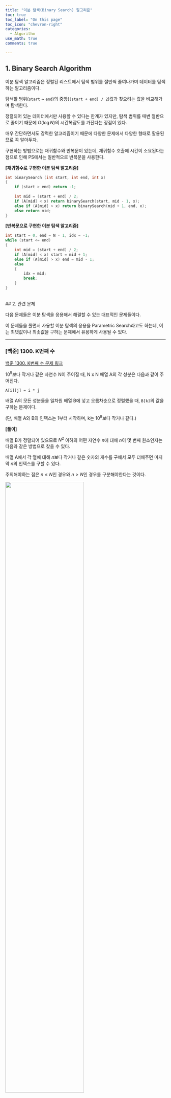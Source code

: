 ```yaml
---
title: "이분 탐색(Binary Search) 알고리즘"
toc: true
toc_label: "On this page"
toc_icon: "chevron-right"
categories:
  - Algorithm
use_math: true
comments: true

---
```


## 1. Binary Search Algorithm

이분 탐색 알고리즘은 정렬된 리스트에서 탐색 범위를 절반씩 줄여나가며 데이터를 탐색하는 알고리즘이다.

탐색할 범위(`start` ~ `end`)의 중앙(`(start + end) / 2`)값과 찾으려는 값을 비교해가며 탐색한다.

정렬되어 있는 데이터에서만 사용할 수 있다는 한계가 있지만, 탐색 범위를 매번 절반으로 줄이기 때문에 $O(\log N)$의 시간복잡도를 가진다는 장점이 있다.

매우 간단하면서도 강력한 알고리즘이기 때문에 다양한 문제에서 다양한 형태로 활용된므로 꼭 알아두자.

구현하는 방법으로는 재귀함수와 반복문이 있는데, 재귀함수 호출에 시간이 소요된다는 점으로 인해 PS에서는 일반적으로 반복문을 사용한다.

**[재귀함수로 구현한 이분 탐색 알고리즘]**

```cpp
int binarySearch (int start, int end, int x)
{
    if (start > end) return -1;
    
    int mid = (start + end) / 2;
    if (A[mid] < x) return binarySearch(start, mid - 1, x);
    else if (A[mid] > x) return binarySearch(mid + 1, end, x);
    else return mid;
}
```

**[반복문으로 구현한 이분 탐색 알고리즘]**

```cpp
int start = 0, end = N - 1, idx = -1;
while (start <= end)
{
    int mid = (start + end) / 2;
    if (A[mid] < x) start = mid + 1;
    else if (A[mid] > x) end = mid - 1;
    else
    {
        idx = mid;
        break;
    }
}
```


<br/>
## 2. 관련 문제

다음 문제들은 이분 탐색을 응용해서 해결할 수 있는 대표적인 문제들이다.

이 문제들을 풀면서 사용할 이분 탐색의 응용을 Parametric Search라고도 하는데, 이는 최댓값이나 최솟값을 구하는 문제에서 유용하게 사용될 수 있다.

---

### [백준] 1300. K번째 수

[백준 1300. K번째 수 문제 링크](https://www.acmicpc.net/problem/1300)

$10^5$보다 작거나 같은 자연수 N이 주어질 때, N x N 배열 A의 각 성분은 다음과 같이 주어진다.

`A[i][j] = i * j`

배열 A의 모든 성분들을 일차원 배열 B에 넣고 오름차순으로 정렬했을 때, `B[k]`의 값을 구하는 문제이다.

(단, 배열 A와 B의 인덱스는 1부터 시작하며, k는 $10^9$보다 작거나 같다.)

**[풀이]**

배열 B가 정렬되어 있으므로 $N^2$ 이하의 어떤 자연수 $n$에 대해 $n$이 몇 번째 원소인지는 다음과 같은 방법으로 찾을 수 있다.

배열 A에서 각 열에 대해 $n$보다 작거나 같은 숫자의 개수를 구해서 모두 더해주면 마지막 $n$의 인덱스를 구할 수 있다.

주의해야하는 점은 $n \leq N$인 경우와 $n > N$인 경우를 구분해야한다는 것이다.

<img src = "https://user-images.githubusercontent.com/88201512/135961393-f678fd5b-e6ec-48ff-b4b2-b090e7b39af4.jpg" width = "70%" height = "70%">

나는 위 그림처럼 `min()`을 이용해서 두 케이스에 대해 모두 사용할 수 있도록 구현하였다.

```cpp
int cnt = 0;
for (int i = 0; i < min(n, N); i++) cnt += min(n / i, N);
```

이렇게 구한 `cnt`보다 `k`가 작거나 같다면 더 작은 `n`에 대해서 탐색을 이어나가고, `cnt`보다 `k`가 크다면 더 큰 `n`에 대해서 탐색을 해나가면 된다.

여기서 이분 탐색 알고리즘을 이용해서 구해지는 `n`이 구하고자 하는 값이 된다.

전체 코드는 다음과 같다.

```cpp
#include <iostream>
using namespace std;
typedef long long ll;

int N, k;

int main()
{
	ios_base::sync_with_stdio(false);
	cin.tie(NULL);
	cout.tie(NULL);

	cin >> N >> k;

	int start = 1, end = (N > 33000) ? 1000000000 : N * N, n = 0;

	while (start <= end)
	{
		int mid = (start + end) / 2;

		ll cnt = 0;
		for (int i = 1; i <= min(mid, N); i++) cnt += min(mid / i, N);

		if (cnt >= k)
		{
			end = mid - 1;
			n = mid;
		}
		else
		{
			start = mid + 1;
		}
	}

	cout << n;
}
```

---

### [백준] 2631. 숫자구슬

[백준 2631. 숫자구슬 문제 링크](https://www.acmicpc.net/problem/2613)

100 이하의 자연수가 적혀 있는 숫자 구슬 N개가 일자로 놓여 있다.

이 숫자 구슬들을 M개의 그룹으로 나누었을 때 각각의 그룹에 있는 숫자들의 합의 최댓값이 최소가 되도록 하려 한다.

이때 위 값을 구하고 각 그룹에 몇 개의 구슬이 있어야 하는지를 출력하는 문제이다.

(단, 각 그룹에는 적어도 하나의 구슬이 있어야하며, 그룹의 합의 최대값이 최소가 되도록 하는 경우가 둘 이상이라면 그 중 하나만 출력한다.)

**[풀이]**

이분 탐색을 이용해서 그룹의 합의 최댓값 중 최솟값을 구해보자.

이분 탐색을 사용하기 위해 적절한 조건 함수를 만들어주어야 하는데, 해당 함수는 다음과 같은 기능을 해야한다.

- 각 그룹의 합의 최댓값을 입력받아 해당 값을 넘지 않도록 구슬들을 그룹으로 나눈다.
- **각 그룹에 적어도 하나의 구슬이 있어야하기 때문에 적절히 그룹을 나눈다.**
- 만약 나누어진 그룹의 개수가 M과 같으면 각 그룹에 있는 구슬의 개수를 저장한다.
- 만약 나누어진 그룹의 개수가 M보다 작거나 같으면 true, 아니라면 false를 반환한다.

이와 같은 함수를 구현했다면, 이분 탐색의 초기 조건을 구해준다.

그룹을 나누는 것이 가능한 값들 중 가장 작은 것은 숫자 구슬들 중 가장 큰 숫자이고, 가능한 값들 중 가장 큰 것은 모든 숫자 구슬들의 합이다.

위 값을 구해 각각 `start`, `end`로 두고 이분 탐색을 사용하면 답을 구할 수 있다.

전체 코드는 다음과 같다.

```cpp
#include <iostream>
using namespace std;

int N, M, A[300], B[300]; // A: 숫자 구슬에 적힌 숫자들의 배열, B: 각 그룹에 속해 있는 구슬의 개수를 저장할 배열

bool check (int m)
{
    int a_idx = 0, b_idx = 0, tmp[300];
    while (1)
    {
        // 각 그룹에 적어도 하나의 구슬이 있어야하므로 남은 구슬의 개수와 남은 그룹의 개수가 동일하면 각 그룹에 하나씩 넣는다.
        if (N - a_idx == M - b_idx)
        {
            while (b_idx < M) tmp[b_idx++] = 1;
            break;
        }
        
        // m을 넘지 않게 그룹을 형성한다.
        int sum = 0, cnt = 0;
        while (sum <= m && a_idx < N)
        {
            sum += A[a_idx++];
            cnt++;
        }
        
        // 마지막 그룹은 따로 처리
        if (sum <= m && a_idx == N)
        {
            tmp[b_idx++] = cnt;
            break;
        }
        
        tmp[b_idx++] = cnt - 1; // 위에서 구한 그룹에 속하는 구슬의 개수를 저장
        a_idx--;
    }
    
    if (b_idx == M) // 그룹의 개수가 정확히 M개이면 배열 B에 저장
        for (int i = 0; i < M; i++) B[i] = tmp[i];
    return b_idx <= M; // 그룹의 개수가 M보다 작거나 같으면 true, 아니면 false를 반환
}

int main()
{
    ios_base::sync_with_stdio(false);
    cin.tie(NULL);
    cout.tie(NULL);
    
    cin >> N >> M;
    int start = 0, end = 0;
    for (int i = 0; i < N; i++)
    {
        cin >> A[i];
        if (start < A[i]) start = A[i];
        end += A[i];
    }
    
    int mid, ans = 0;
    while (start <= end)
    {
        mid = (start + end) / 2;
        if (check(mid)) // 조건 함수가 true를 반환하면 현재 값을 저장하고, 더 작은 값이 있는지 탐색
        {
            end = mid - 1;
            ans = mid;
        }
        else start = mid + 1; // 조건 함수가 false를 반환하면 조건을 만족하는 값을 찾기 위해 더 큰 값을 탐색
    }
    
    cout << ans << "\n";
    for (int i = 0; i < M; i++) cout << B[i] << " ";
}
```
